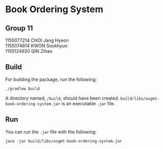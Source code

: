 # Book Ordering System

## Group 11

1155077214 CHOI Jang Hyeon  
1155074814 KWON Sookhyun  
1155124920 QIN Zihao

## Build

For building the package, run the following:

    ./gradlew build

A directory named, `/build`, should have been created. `build/libs/asgmt-book-ordering-system.jar` is an executable `.jar` file.

## Run

You can run the `.jar` file with the following:

    java -jar build/libs/asgmt-book-ordering-system.jar
